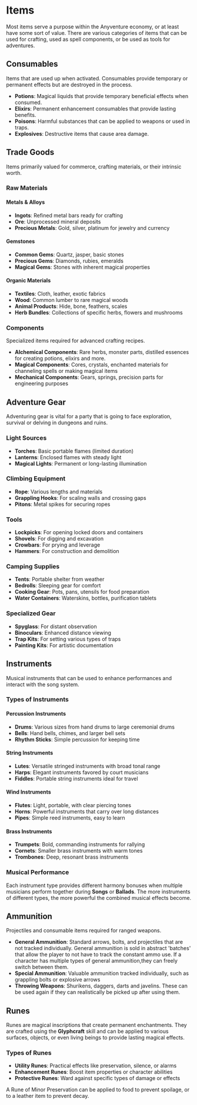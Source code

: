 # Items

<div class="triangle-line"></div>

Most items serve a purpose within the Anyventure economy, or at least have some sort of value. There are various categories of items that can be used for crafting, used as spell components, or be used as tools for adventures.

## Consumables

Items that are used up when activated. Consumables provide temporary or permanent effects but are destroyed in the process.

- **Potions**: Magical liquids that provide temporary beneficial effects when consumed.
- **Elixirs**: Permanent enhancement consumables that provide lasting benefits.
- **Poisons**: Harmful substances that can be applied to weapons or used in traps.
- **Explosives**: Destructive items that cause area damage.

<div class="triangle-line"></div>

## Trade Goods

Items primarily valued for commerce, crafting materials, or their intrinsic worth.

### Raw Materials

#### Metals & Alloys
- **Ingots**: Refined metal bars ready for crafting
- **Ore**: Unprocessed mineral deposits
- **Precious Metals**: Gold, silver, platinum for jewelry and currency

#### Gemstones  
- **Common Gems**: Quartz, jasper, basic stones
- **Precious Gems**: Diamonds, rubies, emeralds
- **Magical Gems**: Stones with inherent magical properties

#### Organic Materials
- **Textiles**: Cloth, leather, exotic fabrics  
- **Wood**: Common lumber to rare magical woods
- **Animal Products**: Hide, bone, feathers, scales
- **Herb Bundles**: Collections of specific herbs, flowers and mushrooms

### Components
Specialized items required for advanced crafting recipes.
- **Alchemical Components**: Rare herbs, monster parts, distilled essences for creating potions, elixirs and more.
- **Magical Components**: Cores, crystals, enchanted materials for channeling spells or making magical items
- **Mechanical Components**: Gears, springs, precision parts for engineering purposes

<div class="triangle-line"></div>

## Adventure Gear

Adventuring gear is vital for a party that is going to face exploration, survival or delving in dungeons and ruins.

### Light Sources
- **Torches**: Basic portable flames (limited duration)
- **Lanterns**: Enclosed flames with steady light
- **Magical Lights**: Permanent or long-lasting illumination

### Climbing Equipment  
- **Rope**: Various lengths and materials
- **Grappling Hooks**: For scaling walls and crossing gaps
- **Pitons**: Metal spikes for securing ropes

### Tools
- **Lockpicks**: For opening locked doors and containers
- **Shovels**: For digging and excavation
- **Crowbars**: For prying and leverage
- **Hammers**: For construction and demolition

### Camping Supplies
- **Tents**: Portable shelter from weather
- **Bedrolls**: Sleeping gear for comfort
- **Cooking Gear**: Pots, pans, utensils for food preparation
- **Water Containers**: Waterskins, bottles, purification tablets

### Specialized Gear
- **Spyglass**: For distant observation
- **Binoculars**: Enhanced distance viewing
- **Trap Kits**: For setting various types of traps
- **Painting Kits**: For artistic documentation


<div class="triangle-line"></div>

## Instruments

Musical instruments that can be used to enhance performances and interact with the song system.

### Types of Instruments

#### Percussion Instruments
- **Drums**: Various sizes from hand drums to large ceremonial drums
- **Bells**: Hand bells, chimes, and larger bell sets
- **Rhythm Sticks**: Simple percussion for keeping time

#### String Instruments  
- **Lutes**: Versatile stringed instruments with broad tonal range
- **Harps**: Elegant instruments favored by court musicians
- **Fiddles**: Portable string instruments ideal for travel

#### Wind Instruments
- **Flutes**: Light, portable, with clear piercing tones
- **Horns**: Powerful instruments that carry over long distances  
- **Pipes**: Simple reed instruments, easy to learn

#### Brass Instruments
- **Trumpets**: Bold, commanding instruments for rallying
- **Cornets**: Smaller brass instruments with warm tones
- **Trombones**: Deep, resonant brass instruments

### Musical Performance
Each instrument type provides different harmony bonuses when multiple musicians perform together during **Songs** or **Ballads**. The more instruments of different types, the more powerful the combined musical effects become.

<div class="triangle-line"></div>

## Ammunition  

Projectiles and consumable items required for ranged weapons.

- **General Ammunition**: Standard arrows, bolts, and projectiles that are not tracked individually. General ammunition is sold in abstract 'batches' that allow the player to not have to track the constant ammo use. If a character has multiple types of general ammunition,they can freely switch between them.
- **Special Ammunition**: Valuable ammunition tracked individually, such as grappling bolts or explosive arrows
- **Throwing Weapons**: Shurikens, daggers, darts and javelins. These can be used again if they can realistically be picked up after using them.

<div class="triangle-line"></div>

## Runes

Runes are magical inscriptions that create permanent enchantments. They are crafted using the **Glyphcraft** skill and can be applied to various surfaces, objects, or even living beings to provide lasting magical effects.

### Types of Runes
- **Utility Runes**: Practical effects like preservation, silence, or alarms
- **Enhancement Runes**: Boost item properties or character abilities  
- **Protective Runes**: Ward against specific types of damage or effects

<div class="example-box">
A Rune of Minor Preservation can be applied to food to prevent spoilage, or to a leather item to prevent decay.
</div>
